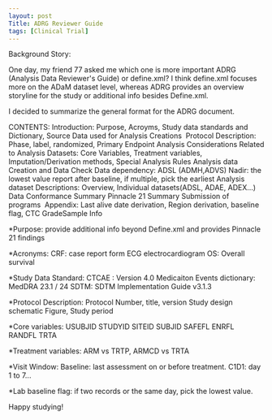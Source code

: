```yaml
---
layout: post
Title: ADRG Reviewer Guide
tags: [Clinical Trial]
---
```

Background Story:

One day, my friend 77 asked me which one is more important ADRG (Analysis Data Reviewer's Guide) or define.xml? I think define.xml focuses more on the ADaM dataset level, whereas ADRG provides an overview storyline for the study or additional info besides Define.xml. 

I decided to summarize the general format for the ADRG document.

CONTENTS:
Introduction:
Purpose, Acroyms, Study data standards and Dictionary, Source Data used for Analysis Creations 
Protocol Description: 
Phase, label, randomized, Primary Endpoint
Analysis Considerations Related to Analysis Datasets:
Core Variables, Treatment variables, Imputation/Derivation methods,
Special Analysis Rules
Analysis data Creation and Data Check
Data dependency: ADSL (ADMH,ADVS)
Nadir: the lowest value report after baseline, if multiple, pick the earliest
Analysis dataset Descriptions:
Overview, Individual datasets(ADSL, ADAE, ADEX...)
Data Conformance Summary
Pinnacle 21 Summary
Submission of programs 
Appendix:
Last alive date derivation, Region derivation, baseline flag, CTC GradeSample Info




*Purpose: provide additional info beyond Define.xml and provides Pinnacle 21 findings

*Acronyms:
CRF: case report form
ECG electrocardiogram
OS: Overall survival

*Study Data Standard:
CTCAE : Version 4.0
Medicaiton Events dictionary: MedDRA 23.1 / 24 
SDTM: SDTM Implementation Guide v3.1.3

*Protocol Description:
Protocol Number, title, version
Study design schematic Figure, Study period

*Core variables:
USUBJID STUDYID SITEID SUBJID SAFEFL ENRFL RANDFL TRTA 

*Treatment variables:
ARM vs TRTP, ARMCD vs TRTA 

*Visit Window:
Baseline: last assessment on or before treatment.
C1D1: day 1 to 7...

*Lab baseline flag:
if two records or the same day, pick the lowest value.



Happy studying!
